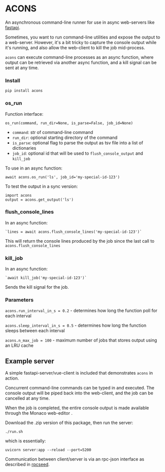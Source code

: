 
# ACONS

An asynchronous command-line runner for use in async web-servers like [fastapi](https://fastapi.tiangolo.com/).

Sometimes, you want to run command-line utilities and expose the output to a web-server. However, it's a bit tricky to capture the console output while it's running, and also allow the web-client to kill the job mid-process.

`acons` can execute command-line processes as an async function, where output can be retrieved via another async function, and a kill signal can be sent at any time.

### Install

    pip install acons

### os_run

Function interface:

    os_run(command, run_dir=None, is_parse=False, job_id=None)

 - `command`: str of command-line command
 - `run_dir`: optional starting directory of the command
 - `is_parse`: optional flag to parse the output as tsv file into a list
             of dictionaries
 - `job_id`: optional id that will be used to `flush_console_output` and `kill_job`

To use in an async function:

    await acons.os_run('ls', job_id='my-special-id-123')

To test the output in a sync version:

    import acons
    output = acons.get_output('ls')
    
### flush_console_lines

In an async function:
    
    `lines = await acons.flush_console_lines('my-special-id-123')`

This will return the console lines produced by the job since the last call to `acons.flush_console_lines`

### kill_job

In an async function:

    `await kill_job('my-special-id-123')`

Sends the kill signal for the job.

### Parameters

`acons.run_interval_in_s = 0.2` - determines how long the function poll for each interval

`acons.sleep_interval_in_s = 0.5` - determines how long the function sleeps between each interval

`acons.n_max_job = 100` - maximum number of jobs that stores output using an LRU cache

## Example server

A simple fastapi-server/vue-client is included that demonstrates `acons` in action. 

Concurrent command-line commands can be typed in and executed. The console output will be piped back into the web-client, and the job can be cancelled at any time.

When the job is completed, the entire console output is made available through the Monaco web-editor . 

Download the .zip version of this package, then run the server:

    ./run.sh

which is essentially:

    uvicorn server:app --reload --port=5200

Communication between client/server is via an rpc-json interface as described in [rpcseed](https://github.com/boscoh/rpcseed).

